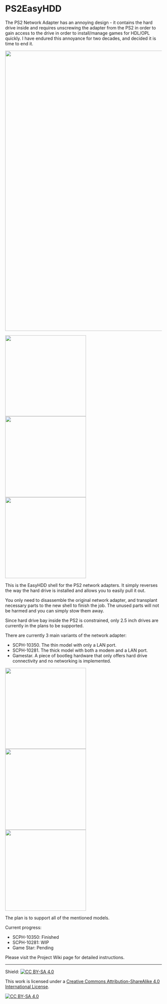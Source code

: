 # PS2EasyHDD

The PS2 Network Adapter has an annoying design - it contains the hard drive inside and requires unscrewing the adapter from the PS2 in order to gain access to the drive in order to install/manage games for HDL/OPL quickly. I have endured this annoyance for two decades, and decided it is time to end it.

<img width="900" src="https://github.com/jeffqchen/PS2EasyHDD/assets/25773768/00461728-01ed-4b07-acfe-b2cac419331d">

<img width="260" src="https://github.com/jeffqchen/PS2EasyHDD/assets/25773768/cbf7f49d-89d0-48dc-979a-1ae9ca34dd44"> <img width="260" src="https://github.com/jeffqchen/PS2EasyHDD/assets/25773768/4fd6c3ee-3948-4e2a-8242-db25c6e4d845"> <img width="260" src="https://github.com/jeffqchen/PS2EasyHDD/assets/25773768/b5dda8d8-4696-4230-9d22-8acaf98a9a24">

This is the EasyHDD shell for the PS2 network adapters. It simply reverses the way the hard drive is installed and allows you to easily pull it out.

You only need to disassemble the original network adapter, and transplant necessary parts to the new shell to finish the job. The unused parts will not be harmed and you can simply stow them away.

Since hard drive bay inside the PS2 is constrained, only 2.5 inch drives are currently in the plans to be supported.

There are currently 3 main variants of the network adapter:
- SCPH-10350. The thin model with only a LAN port.
- SCPH-10281. The thick model with both a modem and a LAN port.
- Gamestar. A piece of bootleg hardware that only offers hard drive connectivity and no networking is implemented.
<img width="260" src="https://github.com/jeffqchen/PS2EasyHDD/assets/25773768/3dae5223-51e2-4c1d-8b0a-1a26d8518c04">
<img width="260" src="https://github.com/jeffqchen/PS2EasyHDD/assets/25773768/164e54a8-65c8-45e5-854a-024a7c6d4f74">
<img width="260" src="https://github.com/jeffqchen/PS2EasyHDD/assets/25773768/8cd87e3c-0461-457d-a4b6-63e9afd861f7">

The plan is to support all of the mentioned models.

Current progress:
- SCPH-10350: Finished
- SCPH-10281: WIP
- Game Star: Pending

Please visit the Project Wiki page for detailed instructions.

-----

Shield: [![CC BY-SA 4.0][cc-by-sa-shield]][cc-by-sa]

This work is licensed under a
[Creative Commons Attribution-ShareAlike 4.0 International License][cc-by-sa].

[![CC BY-SA 4.0][cc-by-sa-image]][cc-by-sa]

[cc-by-sa]: http://creativecommons.org/licenses/by-sa/4.0/
[cc-by-sa-image]: https://licensebuttons.net/l/by-sa/4.0/88x31.png
[cc-by-sa-shield]: https://img.shields.io/badge/License-CC%20BY--SA%204.0-lightgrey.svg
